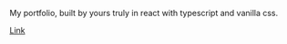 My portfolio, built by yours truly in react with typescript and vanilla css.

[Link](https://mmorganj41.github.io/portfolio-MM)